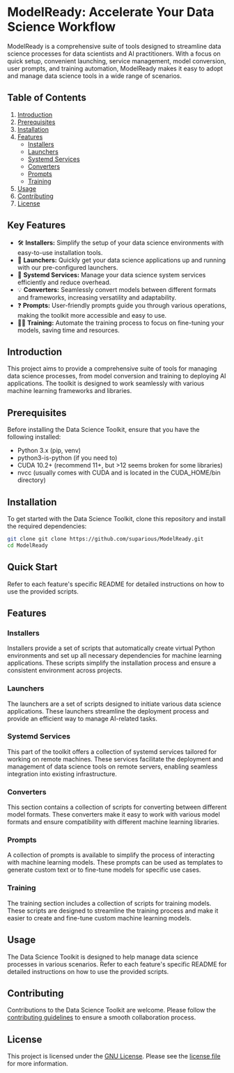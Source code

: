 # ModelReady: Accelerate Your Data Science Workflow

ModelReady is a comprehensive suite of tools designed to streamline data science processes for data scientists and AI practitioners. With a focus on quick setup, convenient launching, service management, model conversion, user prompts, and training automation, ModelReady makes it easy to adopt and manage data science tools in a wide range of scenarios.

## Table of Contents

1. [Introduction](#introduction)
2. [Prerequisites](#prerequisites)
3. [Installation](#installation)
4. [Features](#features)
   - [Installers](#installers)
   - [Launchers](#launchers)
   - [Systemd Services](#systemd-services)
   - [Converters](#converters)
   - [Prompts](#prompts)
   - [Training](#training)
5. [Usage](#usage)
6. [Contributing](#contributing)
7. [License](#license)

## Key Features

- 🛠️ **Installers:** Simplify the setup of your data science environments with easy-to-use installation tools.
- 🚀 **Launchers:** Quickly get your data science applications up and running with our pre-configured launchers.
- 🔄 **Systemd Services:** Manage your data science system services efficiently and reduce overhead.
- 💡 **Converters:** Seamlessly convert models between different formats and frameworks, increasing versatility and adaptability.
- ❓ **Prompts:** User-friendly prompts guide you through various operations, making the toolkit more accessible and easy to use.
- 🏋️‍♀️ **Training:** Automate the training process to focus on fine-tuning your models, saving time and resources.

## Introduction

This project aims to provide a comprehensive suite of tools for managing data science processes, from model conversion and training to deploying AI applications. The toolkit is designed to work seamlessly with various machine learning frameworks and libraries.

## Prerequisites

Before installing the Data Science Toolkit, ensure that you have the following installed:

- Python 3.x (pip, venv)
- python3-is-python (if you need to)
- CUDA 10.2+ (recommend 11+, but >12 seems broken for some libraries)
- nvcc   (usually comes with CUDA and is located in the CUDA_HOME/bin directory)

## Installation

To get started with the Data Science Toolkit, clone this repository and install the required dependencies:

```bash
git clone git clone https://github.com/suparious/ModelReady.git
cd ModelReady
```

## Quick Start

Refer to each feature's specific README for detailed instructions on how to use the provided scripts.

## Features

### Installers

Installers provide a set of scripts that automatically create virtual Python environments and set up all necessary dependencies for machine learning applications. These scripts simplify the installation process and ensure a consistent environment across projects.

### Launchers

The launchers are a set of scripts designed to initiate various data science applications. These launchers streamline the deployment process and provide an efficient way to manage AI-related tasks.

### Systemd Services

This part of the toolkit offers a collection of systemd services tailored for working on remote machines. These services facilitate the deployment and management of data science tools on remote servers, enabling seamless integration into existing infrastructure.

### Converters

This section contains a collection of scripts for converting between different model formats. These converters make it easy to work with various model formats and ensure compatibility with different machine learning libraries.

### Prompts

A collection of prompts is available to simplify the process of interacting with machine learning models. These prompts can be used as templates to generate custom text or to fine-tune models for specific use cases.

### Training

The training section includes a collection of scripts for training models. These scripts are designed to streamline the training process and make it easier to create and fine-tune custom machine learning models.

## Usage

The Data Science Toolkit is designed to help manage data science processes in various scenarios. Refer to each feature's specific README for detailed instructions on how to use the provided scripts.

## Contributing

Contributions to the Data Science Toolkit are welcome. Please follow the [contributing guidelines](CONTRIBUTING.md) to ensure a smooth collaboration process.

## License

This project is licensed under the [GNU License](LICENSE). Please see the [license file](LICENSE) for more information.

